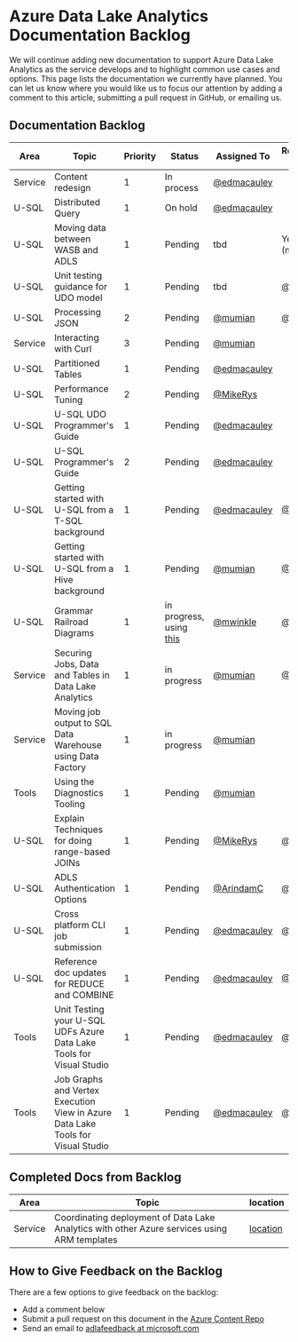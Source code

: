 <properties
   pageTitle="Azure Data Lake Analytics Documentation Backlog | Microsoft Azure"
   description="Data Lake Analytics is an Azure Big Data computation service that lets you use data to drive your business using the insights gained from your data in the cloud, regardless of where it is and regardless of its size. Data Lake Analytics enables this in the simplest, most scalable, and most economical way possible. This page is the backlog for our documentation efforts "
   documentationCenter="na"
   services="data-lake-analytics"
   authors="edmacauley"
   manager="paulettm"
   editor="cgronlun"/>

<tags
   ms.service="data-lake-analytics"
   ms.devlang="na"
   ms.topic="article"
   ms.tgt_pltfrm="na"
   ms.workload="big-data"
   ms.date="05/16/2016"
   ms.author="edmaca"/>

# Azure Data Lake Analytics Documentation Backlog

We will continue adding new documentation to support Azure Data Lake Analytics as the service develops and to highlight common use cases and options. This page lists the documentation we currently have planned. You can let us know where you would like us to focus our attention by adding a comment to this article, submitting a pull request in GitHub, or emailing us.

## Documentation Backlog

Area   |Topic | Priority | Status | Assigned To | Requested By 
------------- | ------------- | -------------- | -------------- | --------------- | --------------
Service | Content redesign		 | 1 | In process | [@edmacauley](https://github.com/edmacauley) |
U-SQL   | Distributed Query		 | 1 | On hold |  [@edmacauley](https://github.com/edmacauley) |
U-SQL  | Moving data between WASB and ADLS		| 1 |  Pending | tbd | Ye Xing (ml)
U-SQL | Unit testing guidance for UDO model | 1 | Pending | tbd | [@ddobric](https://github.com/ddobric) 
U-SQL  | Processing JSON 		| 2 |  Pending | [@mumian](https://github.com/mumian) | [@mwinkle](https://github.com/mwinkle)
Service | Interacting with Curl | 3 |Pending |[@mumian](https://github.com/mumian)
U-SQL | Partitioned Tables |1 | Pending | [@edmacauley](https://github.com/edmacauley) | 
U-SQL | Performance Tuning | 2 | Pending | [@MikeRys](https://github.com/mikerys) | 
U-SQL | U-SQL UDO Programmer's Guide | 1 | Pending | [@edmacauley](https://github.com/edmacauley) | 
U-SQL | U-SQL Programmer's Guide | 2 | Pending | [@edmacauley](https://github.com/edmacauley) | 
U-SQL | Getting started with U-SQL from a T-SQL background | 1 | Pending | [@edmacauley](https://github.com/edmacauley)  | [@MikeRys](https://github.com/mikerys)
U-SQL | Getting started with U-SQL from a Hive background | 1  | Pending | [@mumian](https://github.com/mumian)| [@MikeRys](https://github.com/mikerys)
U-SQL | Grammar Railroad Diagrams |  1 | in progress, using [this](http://bottlecaps.de/rr/ui)  | [@mwinkle](https://github.com/mwinkle) | [@mwinkle](https://github.com/mwinkle)
Service | Securing Jobs, Data and Tables in Data Lake Analytics |1| in progress | [@mumian](https://github.com/mumian) | [@MikeRys](https://github.com/mikerys)
Service | Moving job output to SQL Data Warehouse using Data Factory |1 | in progress | [@mumian](https://github.com/mumian) | 
Tools  | Using the Diagnostics Tooling | 1 | Pending | [@mumian](https://github.com/mumian) | 
U-SQL  | Explain Techniques for doing range-based JOINs | 1 | Pending | [@MikeRys](https://github.com/mikerys) |[@saveenr](https://github.com/saveenr) 
U-SQL  | ADLS Authentication Options | 1 | Pending | [@ArindamC](https://github.com/mikerys) |[@saveenr](https://github.com/saveenr) 
U-SQL  | Cross platform CLI job submission | 1 | Pending | [@edmacauley](https://github.com/edmacauley) |[@mwinkle](https://github.com/mwinkle) 
U-SQL  | Reference doc updates for REDUCE and COMBINE | 1 | Pending | [@edmacauley](https://github.com/edmacauley) |[@MikeRys](https://github.com/mikerys)
Tools  | Unit Testing your U-SQL UDFs Azure Data Lake Tools for Visual Studio  | 1 | Pending | [@edmacauley](https://github.com/edmacauley) |[@xiaoyong](https://github.com/zxzxy1988)
Tools  | Job Graphs and Vertex Execution View in Azure Data Lake Tools for Visual Studio  | 1 | Pending | [@edmacauley](https://github.com/edmacauley) |[@xiaoyong](https://github.com/zxzxy1988)



## Completed Docs from Backlog

Area   |Topic | location
------------- | ------------- | -------------- 
Service | Coordinating deployment of Data Lake Analytics with other Azure services using ARM templates | [location](data-lake-analytics-manage-use-powershell.md)

## How to Give Feedback on the Backlog
There are a few options to give feedback on the backlog:

* Add a comment below
* Submit a pull request on this document in the [Azure Content Repo](https://github.com/Azure/azure-content/blob/master/articles/data-lake-analytics/data-lake-analytics-documentation-backlog.md)
* Send an email to [adlafeedback at microsoft.com](mailto:adlafeedback@microsoft.com?subject=DocBacklog)
